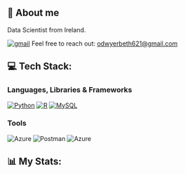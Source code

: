 ## 🚀 About me 

Data Scientist from Ireland.


[![gmail](https://img.shields.io/badge/Gmail-D14836?style=for-the-badge&logo=gmail&logoColor=white)](#)  Feel free to reach out: odwyerbeth621@gmail.com



## 💻 Tech Stack:

### Languages, Libraries & Frameworks

[![Python](https://img.shields.io/badge/python-3670A0?style=for-the-badge&logo=python&logoColor=ffdd54)](#) 
[![R](https://img.shields.io/badge/R-276DC3?style=for-the-badge&logo=r&logoColor=white)](#)
[![MySQL](https://img.shields.io/badge/MySQL-00000F?style=for-the-badge&logo=mysql&logoColor=white)](#)

### Tools
![Azure](https://img.shields.io/badge/Microsoft_Azure-0089D6?style=for-the-badge&logo=microsoft-azure&logoColor=white)
![Postman](https://img.shields.io/badge/postman-FFFFFF?logo=postman&labelColor=black)
![Azure](https://img.shields.io/badge/Azure_DevOps-0078D7?style=for-the-badge&logo=azure-devops&logoColor=white)


 <h2>📊 My Stats: </h2>
 

